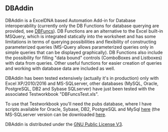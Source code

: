 ## DBAddin

DBAddin is a ExcelDNA based Automation Add-in for Database interoperability (currently only the DB Functions for database querying are provided, see [DBFuncs](DBFuncs.md)).
DB Functions are an alternative to the Excel built-in MSQuery, which is integrated statically into the worksheet and has some limitations in terms of querying possibilities and flexibility of constructing parameterized queries (MS-Query allows parameterized queries only in simple queries that can be displayed graphically).
DB Functions also include the possibility for filling "data bound" controls (ComboBoxes and Listboxes) with data from queries. 
Other useful functions for easier creation of queries and working with database data are included as well.

DBAddin has been tested extensively (actually it's in production) only with Excel XP/2010/2016 and MS-SQLserver, other databases (MySQL, Oracle, PostgreSQL, DB2 and Sybase SQLserver) have just been tested with the associated Testworkbook "DBFuncsTest.xls".

To use that Testworkbook you'll need the pubs database, where I have scripts available for Oracle, Sybase, DB2, PostgreSQL and MySql [here](PUBS_database_scripts.zip) (the MS-SQLserver version can be downloaded [here](https://www.microsoft.com/en-us/download/details.aspx?id=23654).  

DBAddin is distributed under the [GNU Public License V3](http://www.gnu.org/copyleft/gpl.html).
